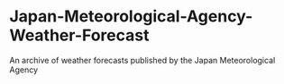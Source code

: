 # Japan-Meteorological-Agency-Weather-Forecast
An archive of weather forecasts published by the Japan Meteorological Agency
